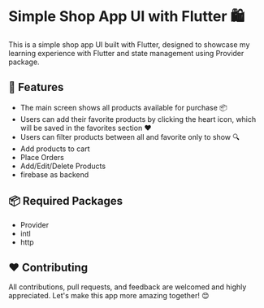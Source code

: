# Simple Shop App UI with Flutter 🛍️

This is a simple shop app UI built with Flutter, designed to showcase my learning experience with Flutter and state management using Provider package.

## 🚀 Features

- The main screen shows all products available for purchase 📦
- Users can add their favorite products by clicking the heart icon, which will be saved in the favorites section ❤️
- Users can filter products between all and favorite only to show 🔍
- Add products to cart 
- Place Orders
- Add/Edit/Delete Products
- firebase as backend

## 📦 Required Packages

- Provider
- intl 
- http

## ❤️ Contributing

All contributions, pull requests, and feedback are welcomed and highly appreciated. Let's make this app more amazing together! 😊
